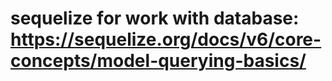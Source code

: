 # sequelize for work with database:  https://sequelize.org/docs/v6/core-concepts/model-querying-basics/
